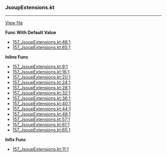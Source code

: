 ### JsoupExtensions.kt
---
[View file](../files/157_JsoupExtensions.kt)

**Func With Default Value**

 - [157_JsoupExtensions.kt:48:1](../files/157_JsoupExtensions.kt#L48)
 - [157_JsoupExtensions.kt:65:1](../files/157_JsoupExtensions.kt#L65)

**Inline Func**

 - [157_JsoupExtensions.kt:9:1](../files/157_JsoupExtensions.kt#L9)
 - [157_JsoupExtensions.kt:16:1](../files/157_JsoupExtensions.kt#L16)
 - [157_JsoupExtensions.kt:20:1](../files/157_JsoupExtensions.kt#L20)
 - [157_JsoupExtensions.kt:24:1](../files/157_JsoupExtensions.kt#L24)
 - [157_JsoupExtensions.kt:28:1](../files/157_JsoupExtensions.kt#L28)
 - [157_JsoupExtensions.kt:32:1](../files/157_JsoupExtensions.kt#L32)
 - [157_JsoupExtensions.kt:36:1](../files/157_JsoupExtensions.kt#L36)
 - [157_JsoupExtensions.kt:40:1](../files/157_JsoupExtensions.kt#L40)
 - [157_JsoupExtensions.kt:44:1](../files/157_JsoupExtensions.kt#L44)
 - [157_JsoupExtensions.kt:48:1](../files/157_JsoupExtensions.kt#L48)
 - [157_JsoupExtensions.kt:57:1](../files/157_JsoupExtensions.kt#L57)
 - [157_JsoupExtensions.kt:61:1](../files/157_JsoupExtensions.kt#L61)
 - [157_JsoupExtensions.kt:65:1](../files/157_JsoupExtensions.kt#L65)

**Infix Func**

 - [157_JsoupExtensions.kt:11:1](../files/157_JsoupExtensions.kt#L11)
